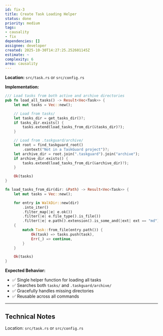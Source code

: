 ```yaml
---
id: fix-3
title: Create Task Loading Helper
status: done
priority: medium
tags:
- causality
- fix
dependencies: []
assignee: developer
created: 2025-10-30T14:27:25.252601145Z
estimate: ~
complexity: 6
area: causality
---
```



**Location:** `src/task.rs` or `src/config.rs`

**Implementation:**
```rust
/// Load tasks from both active and archive directories
pub fn load_all_tasks() -> Result<Vec<Task>> {
    let mut tasks = Vec::new();

    // Load from tasks/
    let tasks_dir = get_tasks_dir()?;
    if tasks_dir.exists() {
        tasks.extend(load_tasks_from_dir(&tasks_dir)?);
    }

    // Load from .taskguard/archive/
    let root = find_taskguard_root()
        .context("Not in a TaskGuard project")?;
    let archive_dir = root.join(".taskguard").join("archive");
    if archive_dir.exists() {
        tasks.extend(load_tasks_from_dir(&archive_dir)?);
    }

    Ok(tasks)
}

fn load_tasks_from_dir(dir: &Path) -> Result<Vec<Task>> {
    let mut tasks = Vec::new();

    for entry in WalkDir::new(dir)
        .into_iter()
        .filter_map(|e| e.ok())
        .filter(|e| e.file_type().is_file())
        .filter(|e| e.path().extension().is_some_and(|ext| ext == "md"))
    {
        match Task::from_file(entry.path()) {
            Ok(task) => tasks.push(task),
            Err(_) => continue,
        }
    }

    Ok(tasks)
}
```

**Expected Behavior:**
- ✅ Single helper function for loading all tasks
- ✅ Searches both `tasks/` and `.taskguard/archive/`
- ✅ Gracefully handles missing directories
- ✅ Reusable across all commands

---


## Technical Notes
Location: `src/task.rs` or `src/config.rs`
